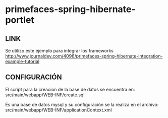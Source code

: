 # primefaces-spring-hibernate-portlet

LINK
---
Se utilizo este ejemplo para integrar los frameworks
http://www.journaldev.com/4096/primefaces-spring-hibernate-integration-example-tutorial

CONFIGURACIÓN
---
El script para la creacion de la base de datos se encuentra en:
src/main/webapp/WEB-INF/create.sql

Es una base de datos mysql y su configuración se la realiza en el archivo:
src/main/webapp/WEB-INF/applicationContext.xml
